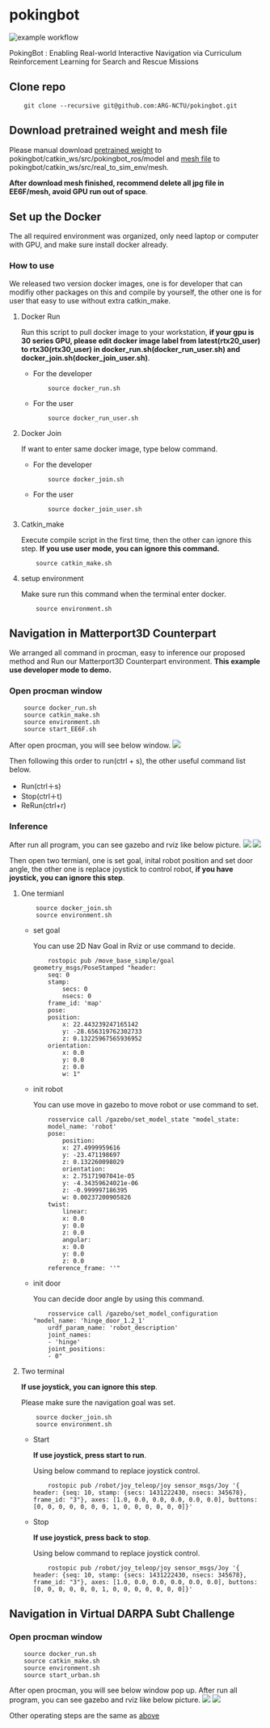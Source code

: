 # pokingbot

![example workflow](https://github.com/ARG-NCTU/pokingbot/actions/workflows/main.yml/badge.svg)

PokingBot : Enabling Real-world Interactive Navigation via
Curriculum Reinforcement Learning for Search and Rescue Missions

## Clone repo
```
    git clone --recursive git@github.com:ARG-NCTU/pokingbot.git
```

## Download pretrained weight and mesh file

Please manual download [pretrained weight](https://drive.google.com/drive/folders/1ZND9f0_t7W-6U3cFv8tmFs50dQQBadG8?usp=sharing) to pokingbot/catkin_ws/src/pokingbot_ros/model and [mesh file](https://drive.google.com/file/d/19Z9GJjG-H34WpE_lON0qYFkzD-fb7x_j/view?usp=sharing) to pokingbot/catkin_ws/src/real_to_sim_env/mesh.

**After download mesh finished, recommend delete all jpg file in EE6F/mesh, avoid GPU run out of space**.

## Set up the Docker

The all required environment was organized, only need laptop or computer with GPU, and make sure install docker already.

### How to use

We released two version docker images, one is for developer that can modifiy other packages on this and compile by yourself, the other one is for user that easy to use without extra catkin_make.

1. Docker Run

    Run this script to pull docker image to your workstation, **if your gpu is 30 series GPU, please edit docker image label from latest(rtx20_user) to rtx30(rtx30_user) in docker_run.sh(docker_run_user.sh) and docker_join.sh(docker_join_user.sh)**.
    - For the developer

        ```
            source docker_run.sh
        ```

    - For the user

        ```
            source docker_run_user.sh
        ```
2. Docker Join

    If want to enter same docker image, type below command.
    - For the developer

        ```
            source docker_join.sh
        ```

    - For the user

        ```
            source docker_join_user.sh
        ```
3. Catkin_make

    Execute compile script in the first time, then the other can ignore this step. **If you use user mode, you can ignore this command.**
    ```
        source catkin_make.sh
    ```

4. setup environment

    Make sure run this command when the terminal enter docker.
    ```
        source environment.sh
    ```

<a id="Navigation-in-Matterport3D-Counterpart"></a>
## Navigation in Matterport3D Counterpart

We arranged all command in procman, easy to inference our proposed method and Run our Matterport3D Counterpart environment. **This example use developer mode to demo.**

### Open procman window
```
    source docker_run.sh
    source catkin_make.sh
    source environment.sh
    source start_EE6F.sh
```

After open procman, you will see below window.
![](images/procman_window.png)

Then following this order to run(ctrl + s), the other useful command list below.
- Run(ctrl＋s)
- Stop(ctrl＋t)
- ReRun(ctrl+r)

### Inference

After run all program, you can see gazebo and rviz like below picture.
![](images/gazebo.png)
![](images/rviz.png)

Then open two termianl, one is set goal, inital robot position and set door angle, the other one is replace joystick to control robot, **if you have joystick, you can ignore this step**.
1. One termianl
    ```
        source docker_join.sh
        source environment.sh
    ```
    - set goal

        You can use 2D Nav Goal in Rviz or use command to decide.
        ```
            rostopic pub /move_base_simple/goal geometry_msgs/PoseStamped "header:
            seq: 0
            stamp:
                secs: 0
                nsecs: 0
            frame_id: 'map'
            pose:
            position:
                x: 22.443239247165142
                y: -28.656319762302733
                z: 0.13225967565936952
            orientation:
                x: 0.0
                y: 0.0
                z: 0.0
                w: 1"
        ```
    - init robot

        You can use move in gazebo to move robot or use command to set.
        ```
            rosservice call /gazebo/set_model_state "model_state:
            model_name: 'robot'
            pose:
                position:
                x: 27.4999959616
                y: -23.471198697
                z: 0.132260098029
                orientation:
                x: 2.75171907041e-05
                y: -4.34359624021e-06
                z: -0.999997186395
                w: 0.00237200905826
            twist:
                linear:
                x: 0.0
                y: 0.0
                z: 0.0
                angular:
                x: 0.0
                y: 0.0
                z: 0.0
            reference_frame: ''"
        ```

    - init door

        You can decide door angle by using this command.
        ```
            rosservice call /gazebo/set_model_configuration "model_name: 'hinge_door_1.2_1'
            urdf_param_name: 'robot_description'
            joint_names:
            - 'hinge'
            joint_positions:
            - 0"
        ```
2. Two terminal

    **If use joystick, you can ignore this step**.

    Please make sure the navigation goal was set.
    ```
        source docker_join.sh
        source environment.sh
    ```

    - Start

        **If use joystick, press start to run**.

        Using below command to replace joystick control.
        ```
            rostopic pub /robot/joy_teleop/joy sensor_msgs/Joy '{ header: {seq: 10, stamp: {secs: 1431222430, nsecs: 345678}, frame_id: "3"}, axes: [1.0, 0.0, 0.0, 0.0, 0.0, 0.0], buttons: [0, 0, 0, 0, 0, 0, 0, 1, 0, 0, 0, 0, 0, 0]}'
        ```

    - Stop

        **If use joystick, press back to stop**.

        Using below command to replace joystick control.
        ```
            rostopic pub /robot/joy_teleop/joy sensor_msgs/Joy '{ header: {seq: 10, stamp: {secs: 1431222430, nsecs: 345678}, frame_id: "3"}, axes: [1.0, 0.0, 0.0, 0.0, 0.0, 0.0], buttons: [0, 0, 0, 0, 0, 0, 1, 0, 0, 0, 0, 0, 0, 0]}'
        ```

## Navigation in Virtual DARPA Subt Challenge

### Open procman window
```
    source docker_run.sh
    source catkin_make.sh
    source environment.sh
    source start_urban.sh
```

After open procman, you will see below window pop up.
After run all program, you can see gazebo and rviz like below picture.
![](images/gazebo_urban.png)
![](images/rviz_urban.png)

Other operating steps are the same as [above](#Navigation-in-Matterport3D-Counterpart)
